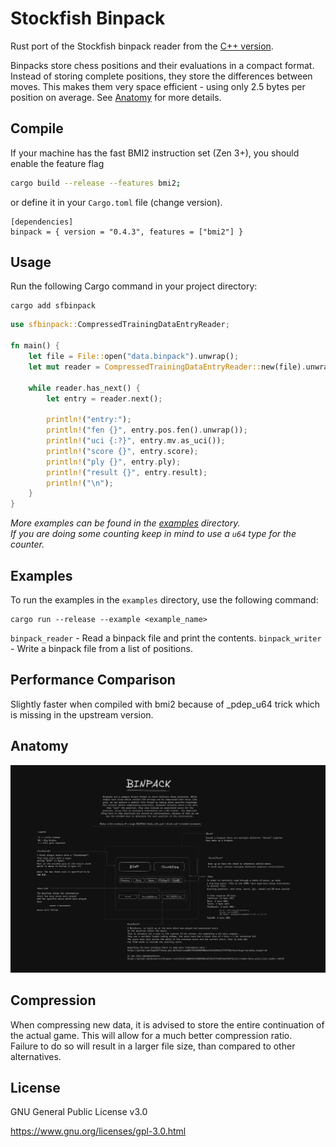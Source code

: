 # Stockfish Binpack

Rust port of the Stockfish binpack reader from the [C++ version](https://github.com/official-stockfish/Stockfish/blob/tools/src/extra/nnue_data_binpack_format.h).

Binpacks store chess positions and their evaluations in a compact format.
Instead of storing complete positions, they store the differences between moves.
This makes them very space efficient - using only 2.5 bytes per position on
average. See [Anatomy](#anatomy) for more details.

## Compile

If your machine has the fast BMI2 instruction set (Zen 3+), you should enable the feature flag

```bash
cargo build --release --features bmi2;
```

or define it in your `Cargo.toml` file (change version).

```
[dependencies]
binpack = { version = "0.4.3", features = ["bmi2"] }
```

## Usage

Run the following Cargo command in your project directory:

```shell
cargo add sfbinpack
```

```rust
use sfbinpack::CompressedTrainingDataEntryReader;

fn main() {
    let file = File::open("data.binpack").unwrap();
    let mut reader = CompressedTrainingDataEntryReader::new(file).unwrap();

    while reader.has_next() {
        let entry = reader.next();

        println!("entry:");
        println!("fen {}", entry.pos.fen().unwrap());
        println!("uci {:?}", entry.mv.as_uci());
        println!("score {}", entry.score);
        println!("ply {}", entry.ply);
        println!("result {}", entry.result);
        println!("\n");
    }
}
```

_More examples can be found in the [examples](./examples) directory._  
_If you are doing some counting keep in mind to use a `u64` type for the counter._

## Examples

To run the examples in the `examples` directory, use the following command:

```shell
cargo run --release --example <example_name>
```

`binpack_reader` - Read a binpack file and print the contents.
`binpack_writer` - Write a binpack file from a list of positions.

## Performance Comparison

Slightly faster when compiled with bmi2 because of _pdep_u64 trick which is missing in the upstream version.

## Anatomy

![Binpack](./img/binpack2x.png)

<!-- ## EBNF -->

<!-- The extended Backus-Naur form (EBNF) of the binpack format is as follows: -->

<!-- ```
(* BINP Format EBNF Specification *)
File = { Block } ;
Block = ChunkHeader , { Chain } ;
ChunkHeader = Magic , ChunkSize ;
Magic = '"BINP"' ;
ChunkSize = UINT32LE ;  (* 4 bytes, little endian *)
Chain = Stem , Count , MoveText ;
Stem = Position , Move , Score , PlyResult , Rule50 ;
Count = UINT16BE ;  (* 2 bytes, big endian *)
MoveText = { MoveScore } ;

(* Stem components - total 32 bytes )
Position = CompressedPosition ;  ( 24 bytes *)
Move = CompressedMove ;  (* 2 bytes *)
Score = INT16BE ;  (* 2 bytes, big endian, signed *)
PlyResult = UINT8 ;  (* 2 byte, big endian unsigned *)
Rule50 = UINT16BE ;  (* 2 bytes, big endian *)

(* MoveText components *)
MoveScore = EncodedMove , EncodedScore ;

(* Encoded components )
EncodedMove = VARLEN_UINT ;  ( Variable length encoding *)
EncodedScore = VARLEN_INT ;  (* Variable length encoding *)

(* Terminal symbols *)
UINT32LE = ? 4-byte unsigned integer in little-endian format ? ;
UINT16BE = ? 2-byte unsigned integer in big-endian format ? ;
INT16BE = ? 2-byte signed integer in big-endian format ? ;
UINT8 = ? 1-byte unsigned integer ? ;
VARLEN_UINT = ? Variable-length encoded unsigned integer ? ;
VARLEN_INT = ? Variable-length encoded signed integer ? ;
CompressedPosition = ? 24-byte compressed chess position ? ;
CompressedMove = ? 2-byte compressed chess move ? ;
``` -->

## Compression

When compressing new data, it is advised to store the entire continuation of the actual game.
This will allow for a much better compression ratio.  
Failure to do so will result in a larger file size, than compared to other alternatives.

## License

GNU General Public License v3.0

<https://www.gnu.org/licenses/gpl-3.0.html>
